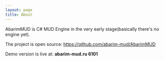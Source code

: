 ```yaml
---
layout: page
title: About
---
```


AbarimMUD is C# MUD Engine in the very early stage(basically there's no engine yet).

The project is open source: <https://github.com/abarim-mud/AbarimMUD>

Demo version is live at: **abarim-mud.ru 6101**